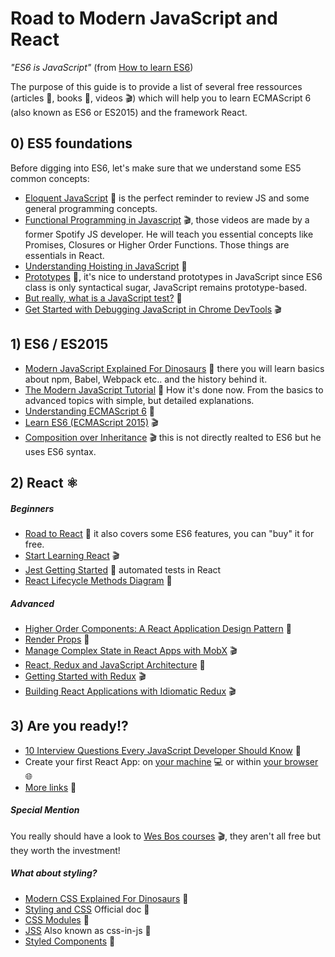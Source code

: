 # Road to Modern JavaScript and React

*"ES6 is JavaScript"* (from [How to learn ES6](https://medium.com/javascript-scene/how-to-learn-es6-47d9a1ac2620))

The purpose of this guide is to provide a list of several free ressources (articles :pencil:, books :book:, videos :clapper:) which will help you to learn ECMAScript 6 (also known as ES6 or ES2015) and the framework React.

## 0) ES5 foundations
Before digging into ES6, let's make sure that we understand some ES5 common concepts:
- [Eloquent JavaScript](http://eloquentjavascript.net/) :book: is the perfect reminder to review JS and some general programming concepts.
- [Functional Programming in Javascript](https://www.youtube.com/playlist?list=PL0zVEGEvSaeEd9hlmCXrk5yUyqUag-n84) :clapper:, those videos are made by a former Spotify JS developer. He will teach you essential concepts like Promises, Closures or Higher Order Functions. Those things are essentials in React.
- [Understanding Hoisting in JavaScript](https://scotch.io/tutorials/understanding-hoisting-in-javascript) :pencil:
- [Prototypes](https://developer.mozilla.org/en-US/docs/Web/JavaScript/Inheritance_and_the_prototype_chain) :pencil:, it's nice to understand prototypes in JavaScript since ES6 class is only syntactical sugar, JavaScript remains prototype-based.
- [But really, what is a JavaScript test?](https://www.javascriptjanuary.com/blog/but-really-what-is-a-javascript-test) :pencil:
- [Get Started with Debugging JavaScript in Chrome DevTools](https://developers.google.com/web/tools/chrome-devtools/javascript/) :clapper:
## 1) ES6 / ES2015
- [Modern JavaScript Explained For Dinosaurs](https://medium.com/the-node-js-collection/modern-javascript-explained-for-dinosaurs-f695e9747b70) :pencil: there you will learn basics about npm, Babel, Webpack etc.. and the history behind it.
- [The Modern JavaScript Tutorial](https://javascript.info/) :pencil: How it's done now. From the basics to advanced topics with simple, but detailed explanations.
- [Understanding ECMAScript 6](https://leanpub.com/understandinges6/read) :book:
- [Learn ES6 (ECMAScript 2015)](https://egghead.io/courses/learn-es6-ecmascript-2015) :clapper:
- [Composition over Inheritance](https://www.youtube.com/watch?v=wfMtDGfHWpA) :clapper: this is not directly realted to ES6 but he uses ES6 syntax.
## 2) React :atom_symbol:
##### Beginners
- [Road to React](https://leanpub.com/the-road-to-learn-react/) :book: it also covers some ES6 features, you can "buy" it for free.
- [Start Learning React](https://egghead.io/courses/start-learning-react) :clapper:
- [Jest Getting Started](https://facebook.github.io/jest/docs/en/getting-started.html) :pencil: automated tests in React
- [React Lifecycle Methods Diagram](http://projects.wojtekmaj.pl/react-lifecycle-methods-diagram/) :pencil:
##### Advanced
- [Higher Order Components: A React Application Design Pattern](https://www.sitepoint.com/react-higher-order-components/) :pencil:
- [Render Props](https://reactjs.org/docs/render-props.html) :pencil:
- [Manage Complex State in React Apps with MobX](https://egghead.io/courses/manage-complex-state-in-react-apps-with-mobx) :clapper:
- [React, Redux and JavaScript Architecture](https://jrsinclair.com/articles/2018/react-redux-javascript-architecture/) :pencil:
- [Getting Started with Redux](https://egghead.io/courses/getting-started-with-redux) :clapper:
- [Building React Applications with Idiomatic Redux](https://egghead.io/courses/building-react-applications-with-idiomatic-redux) :clapper:
## 3) Are you ready!?
- [10 Interview Questions Every JavaScript Developer Should Know](https://medium.com/javascript-scene/10-interview-questions-every-javascript-developer-should-know-6fa6bdf5ad95) :pencil:
- Create your first React App: on [your machine](https://github.com/facebookincubator/create-react-app) :computer: or within [your browser](https://codesandbox.io/) :globe_with_meridians:
- [More links](https://github.com/markerikson/react-redux-links) :pencil:


##### Special Mention
You really should have a look to [Wes Bos courses](http://wesbos.com/courses/) :clapper:, they aren't all free but they worth the investment! 


##### What about styling?
- [Modern CSS Explained For Dinosaurs](https://medium.com/actualize-network/modern-css-explained-for-dinosaurs-5226febe3525) :pencil:
- [Styling and CSS](https://reactjs.org/docs/faq-styling.html) Official doc :pencil:
- [CSS Modules](https://github.com/css-modules/css-modules) :pencil:
- [JSS](http://cssinjs.org/) Also known as css-in-js :pencil:
- [Styled Components](https://www.styled-components.com/) :pencil:
